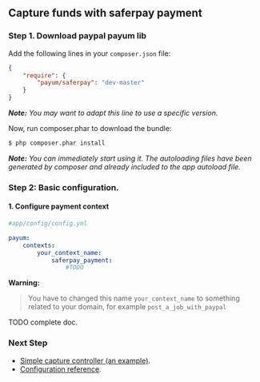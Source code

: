 ## Capture funds with saferpay payment

### Step 1. Download paypal payum lib

Add the following lines in your `composer.json` file:

```json
{
    "require": {
        "payum/saferpay": "dev-master"
    }
}
```

_**Note:** You may want to adapt this line to use a specific version._

Now, run composer.phar to download the bundle:

```bash
$ php composer.phar install
```

_**Note:** You can immediately start using it. The autoloading files have been generated by composer and already included to the app autoload file._

### Step 2: Basic configuration.

#### 1. Configure payment context

```yml
#app/config/config.yml

payum:
    contexts:
        your_context_name:
            saferpay_payment:
                #TODO 
```

**Warning:**

> You have to changed this name `your_context_name` to something related to your domain, for example `post_a_job_with_paypal`

TODO complete doc.

### Next Step

* [Simple capture controller (an example)](capture_simple_controller.md).
* [Configuration reference](configuration_reference.md).